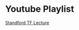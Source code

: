 # Youtube Playlist

[Standford TF Lecture](https://www.youtube.com/watch?v=9kC836XhICU&list=PLDuNt91tg0urwwTQNKyUbncSDvMEl74ww&index=1)
